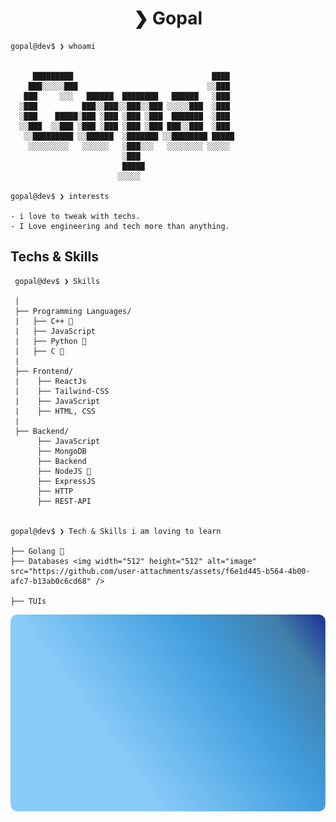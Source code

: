 <div align="center">
  <h1> ❯ Gopal </h1> 
</div>

```
gopal@dev$ ❯ whoami

  
     █████████                               ████ 
    ███░░░░░███                             ░░███ 
   ███     ░░░   ██████  ████████   ██████   ░███ 
  ░███          ███░░███░░███░░███ ░░░░░███  ░███ 
  ░███    █████░███ ░███ ░███ ░███  ███████  ░███ 
  ░░███  ░░███ ░███ ░███ ░███ ░███ ███░░███  ░███ 
   ░░█████████ ░░██████  ░███████ ░░████████ █████
    ░░░░░░░░░   ░░░░░░   ░███░░░   ░░░░░░░░ ░░░░░ 
                         ░███                     
                         █████                    
                        ░░░░░                     

gopal@dev$ ❯ interests

- i love to tweak with techs. 
- I Love engineering and tech more than anything.

```

## Techs & Skills
```
 gopal@dev$ ❯ Skills

 |
 ├── Programming Languages/
 |   ├── C++ 
 |   ├── JavaScript
 |   ├── Python 
 |   ├── C 
 |
 ├── Frontend/
 |    ├── ReactJs
 |    ├── Tailwind-CSS
 |    ├── JavaScript
 |    ├── HTML, CSS
 |
 ├── Backend/
      ├── JavaScript
      ├── MongoDB
      ├── Backend
      ├── NodeJS 
      ├── ExpressJS
      ├── HTTP
      ├── REST-API
      

gopal@dev$ ❯ Tech & Skills i am loving to learn

├── Golang 
├── Databases <img width="512" height="512" alt="image" src="https://github.com/user-attachments/assets/f6e1d445-b564-4b00-afc7-b13ab0c6cd68" />

├── TUIs

```
  <!-- Add some badges -->
  
  <!-- GitHub stats -->
 ![GitHub Stats](assets/badge.svg)
<!--
**Gopal-G0/Gopal-G0** is a ✨ _special_ ✨ repository because its `README.md` (this file) appears on your GitHub profile.

Here are some ideas to get you started:

- 🔭 I’m currently working on ...
- 🌱 I’m currently learning ...
- 👯 I’m looking to collaborate on ...
- 🤔 I’m looking for help with ...
- 💬 Ask me about ...
- 📫 How to reach me: ...
- 😄 Pronouns: ...
- ⚡ Fun fact: ...
-->
